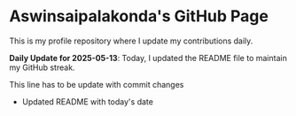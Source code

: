 # Aswinsaipalakonda's GitHub Page

This is my profile repository where I update my contributions daily.

**Daily Update for 2025-05-13**: Today, I updated the README file to maintain my GitHub streak.

This line has to be update with commit changes 
 - Updated README with today's date
